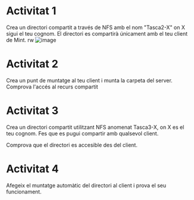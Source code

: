 # Activitat 1
Crea un directori compartit a través de NFS amb el nom "Tasca2-X" on X sigui el teu cognom. El directori es compartirà únicament amb el teu client de Mint. 
rw
![image](https://github.com/user-attachments/assets/b3cc3525-4b6e-4877-bc78-42cb21081dd5)

# Activitat 2
Crea un punt de muntatge al teu client i munta la carpeta del server.
Comprova l'accés al recurs compartit

# Activitat 3
Crea un directori compartit utilitzant NFS anomenat Tasca3-X, on X es el teu cognom. Fes que es pugui compartir amb qualsevol client. 

Comprova que el directori es accesible des del client. 

# Activitat 4
Afegeix el muntatge automàtic del directori al client i prova el seu funcionament.
